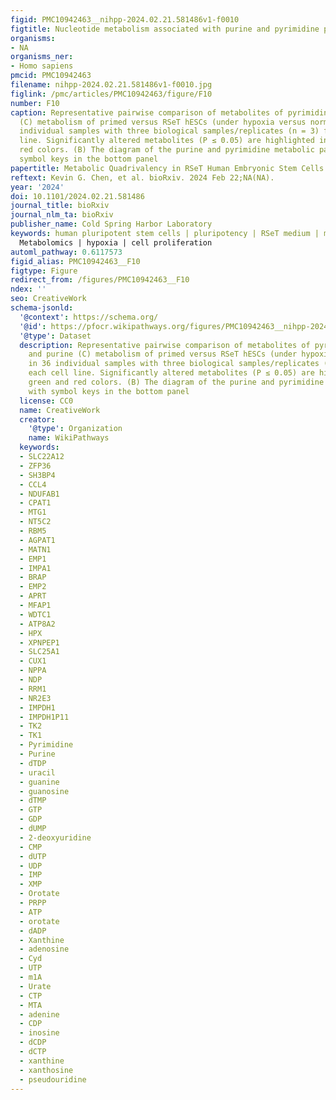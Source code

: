 ```yaml
---
figid: PMC10942463__nihpp-2024.02.21.581486v1-f0010
figtitle: Nucleotide metabolism associated with purine and pyrimidine pathways
organisms:
- NA
organisms_ner:
- Homo sapiens
pmcid: PMC10942463
filename: nihpp-2024.02.21.581486v1-f0010.jpg
figlink: /pmc/articles/PMC10942463/figure/F10
number: F10
caption: Representative pairwise comparison of metabolites of pyrimidine (A) and purine
  (C) metabolism of primed versus RSeT hESCs (under hypoxia versus normoxia) in 36
  individual samples with three biological samples/replicates (n = 3) from each cell
  line. Significantly altered metabolites (P ≤ 0.05) are highlighted in green and
  red colors. (B) The diagram of the purine and pyrimidine metabolic pathways with
  symbol keys in the bottom panel
papertitle: Metabolic Quadrivalency in RSeT Human Embryonic Stem Cells
reftext: Kevin G. Chen, et al. bioRxiv. 2024 Feb 22;NA(NA).
year: '2024'
doi: 10.1101/2024.02.21.581486
journal_title: bioRxiv
journal_nlm_ta: bioRxiv
publisher_name: Cold Spring Harbor Laboratory
keywords: human pluripotent stem cells | pluripotency | RSeT medium | metabolism |
  Metabolomics | hypoxia | cell proliferation
automl_pathway: 0.6117573
figid_alias: PMC10942463__F10
figtype: Figure
redirect_from: /figures/PMC10942463__F10
ndex: ''
seo: CreativeWork
schema-jsonld:
  '@context': https://schema.org/
  '@id': https://pfocr.wikipathways.org/figures/PMC10942463__nihpp-2024.02.21.581486v1-f0010.html
  '@type': Dataset
  description: Representative pairwise comparison of metabolites of pyrimidine (A)
    and purine (C) metabolism of primed versus RSeT hESCs (under hypoxia versus normoxia)
    in 36 individual samples with three biological samples/replicates (n = 3) from
    each cell line. Significantly altered metabolites (P ≤ 0.05) are highlighted in
    green and red colors. (B) The diagram of the purine and pyrimidine metabolic pathways
    with symbol keys in the bottom panel
  license: CC0
  name: CreativeWork
  creator:
    '@type': Organization
    name: WikiPathways
  keywords:
  - SLC22A12
  - ZFP36
  - SH3BP4
  - CCL4
  - NDUFAB1
  - CPAT1
  - MTG1
  - NT5C2
  - RBM5
  - AGPAT1
  - MATN1
  - EMP1
  - IMPA1
  - BRAP
  - EMP2
  - APRT
  - MFAP1
  - WDTC1
  - ATP8A2
  - HPX
  - XPNPEP1
  - SLC25A1
  - CUX1
  - NPPA
  - NDP
  - RRM1
  - NR2E3
  - IMPDH1
  - IMPDH1P11
  - TK2
  - TK1
  - Pyrimidine
  - Purine
  - dTDP
  - uracil
  - guanine
  - guanosine
  - dTMP
  - GTP
  - GDP
  - dUMP
  - 2-deoxyuridine
  - CMP
  - dUTP
  - UDP
  - IMP
  - XMP
  - Orotate
  - PRPP
  - ATP
  - orotate
  - dADP
  - Xanthine
  - adenosine
  - Cyd
  - UTP
  - m1A
  - Urate
  - CTP
  - MTA
  - adenine
  - CDP
  - inosine
  - dCDP
  - dCTP
  - xanthine
  - xanthosine
  - pseudouridine
---
```

